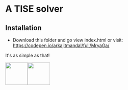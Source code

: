 
A TISE solver
===
## Installation

* Download this folder and go view index.html or visit: https://codepen.io/arkajitmandal/full/MryaGa/

It's as simple as that!

<img src='http://numericjs.com/resources/paperplane-small.png' width='70px' style='float:left'/><img src='http://mathjs.org/css/img/mathjs_330x100.png' width='70px' />
